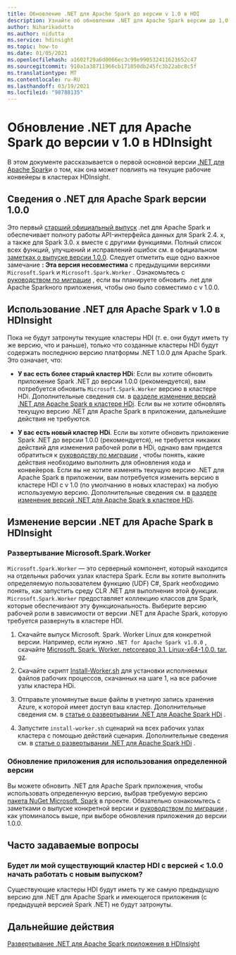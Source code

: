 ```yaml
---
title: Обновление .NET для Apache Spark до версии v 1.0 в HDI
description: Узнайте об обновлении .NET для Apache Spark версии до 1,0 в HDI и о том, как это влияет на существующий код и кластеры.
author: Niharikadutta
ms.author: nidutta
ms.service: hdinsight
ms.topic: how-to
ms.date: 01/05/2021
ms.openlocfilehash: a1602f29a6d0066ec3c99e990532411621652c47
ms.sourcegitcommit: 910a1a38711966cb171050db245fc3b22abc8c5f
ms.translationtype: MT
ms.contentlocale: ru-RU
ms.lasthandoff: 03/19/2021
ms.locfileid: "98788135"
---
```

# <a name="updating-net-for-apache-spark-to-version-v10--in-hdinsight"></a>Обновление .NET для Apache Spark до версии v 1.0 в HDInsight

В этом документе рассказывается о первой основной версии [.NET для Apache Spark](https://github.com/dotnet/spark)и о том, как она может повлиять на текущие рабочие конвейеры в кластерах HDInsight.

## <a name="about-net-for-apache-spark-version-100"></a>Сведения о .NET для Apache Spark версии 1.0.0

Это первый [старший официальный выпуск](https://github.com/dotnet/spark/releases/tag/v1.0.0) .net для Apache Spark и обеспечивает полноту работы API-интерфейса данных для Spark 2.4. x, а также для Spark 3.0. x вместе с другими функциями. Полный список всех функций, улучшений и исправлений ошибок см. в официальном [заметках о выпуске версии 1.0.0](https://github.com/dotnet/spark/blob/master/docs/release-notes/1.0.0/release-1.0.0.md).
Следует отметить еще одно важное замечание **: Эта версия несовместима** с предыдущими версиями `Microsoft.Spark` и `Microsoft.Spark.Worker` . Ознакомьтесь с [руководством по миграции](https://github.com/dotnet/spark/blob/master/docs/migration-guide.md#upgrading-from-microsoftspark-0x-to-10) , если вы планируете обновить .net для Apache Sparkного приложения, чтобы оно было совместимо с v 1.0.0.

## <a name="using-net-for-apache-spark-v10-in-hdinsight"></a>Использование .NET для Apache Spark v 1.0 в HDInsight

Пока не будут затронуты текущие кластеры HDI (т. е. они будут иметь ту же версию, что и раньше), только что созданные кластеры HDI будут содержать последнюю версию платформы .NET 1.0.0 для Apache Spark. Это означает, что:

- **У вас есть более старый кластер HDi**: Если вы хотите обновить приложение Spark .NET до версии 1.0.0 (рекомендуется), вам потребуется обновить `Microsoft.Spark.Worker` версию в кластере HDi. Дополнительные сведения см. в [разделе изменение версий .NET для Apache Spark в кластере HDi](#changing-net-for-apache-spark-version-on-hdinsight).
Если вы не хотите обновлять текущую версию .NET для Apache Spark в приложении, дальнейшие действия не требуются.  

- **У вас есть новый кластер HDi**. Если вы хотите обновить приложение Spark .NET до версии 1.0.0 (рекомендуется), не требуется никаких действий для изменения рабочей роли в HDi, однако вам придется обратиться к [руководству по миграции](https://github.com/dotnet/spark/blob/master/docs/migration-guide.md#upgrading-from-microsoftspark-0x-to-10) , чтобы понять, какие действия необходимо выполнить для обновления кода и конвейеров.
Если вы не хотите изменять текущую версию .NET для Apache Spark в приложении, вам потребуется изменить версию в кластере HDI с v 1.0 (по умолчанию в новых кластерах) на любую используемую версию. Дополнительные сведения см. в [разделе изменение версий .NET для Apache Spark в кластере HDi](spark-dotnet-version-update.md#changing-net-for-apache-spark-version-on-hdinsight).  

## <a name="changing-net-for-apache-spark-version-on-hdinsight"></a>Изменение версии .NET для Apache Spark в HDInsight

### <a name="deploy-microsoftsparkworker"></a>Развертывание Microsoft.Spark.Worker

`Microsoft.Spark.Worker` — это серверный компонент, который находится на отдельных рабочих узлах кластера Spark. Если вы хотите выполнить определяемую пользователем функцию (UDF) C#, Spark необходимо понять, как запустить среду CLR .NET для выполнения этой функции. `Microsoft.Spark.Worker` предоставляет коллекцию классов для Spark, которые обеспечивают эту функциональность. Выберите версию рабочей роли в зависимости от версии .NET для Apache Spark, которую требуется развернуть в кластере HDI.

1. Скачайте выпуск Microsoft. Spark. Worker Linux для конкретной версии. Например, если нужно `.NET for Apache Spark v1.0.0` , скачайте [Microsoft. Spark. Worker. netcoreapp 3.1. Linux-x64-1.0.0. tar. gz](https://github.com/dotnet/spark/releases/tag/v1.0.0).  

2. Скачайте скрипт [Install-Worker.sh](https://github.com/dotnet/spark/blob/master/deployment/install-worker.sh) для установки исполняемых файлов рабочих процессов, скачанных на шаге 1, на все рабочие узлы кластера HDi.  

3. Отправьте упомянутые выше файлы в учетную запись хранения Azure, к которой имеет доступ ваш кластер. Дополнительные сведения см. в [статье о развертывании .NET для Apache Spark HDi](/dotnet/spark/tutorials/hdinsight-deployment#upload-files-to-azure) .

4. Запустите `install-worker.sh` сценарий на всех рабочих узлах кластера с помощью действий сценария. Дополнительные сведения см. в [статье о развертывании .NET для Apache Spark HDi](/dotnet/spark/tutorials/hdinsight-deployment#run-the-hdinsight-script-action) .

### <a name="update-your-application-to-use-specific-version"></a>Обновление приложения для использования определенной версии

Вы можете обновить .NET для Apache Spark приложения, чтобы использовать определенную версию, выбрав требуемую версию [пакета NuGet Microsoft. Spark](https://www.nuget.org/packages/Microsoft.Spark/) в проекте. Обязательно ознакомьтесь с заметками о выпуске конкретной версии и [руководством по миграции](https://github.com/dotnet/spark/blob/master/docs/migration-guide.md#upgrading-from-microsoftspark-0x-to-10) , как упоминалось выше, при выборе обновления приложения до версии 1.0.0.

## <a name="faqs"></a>Часто задаваемые вопросы

### <a name="will-my-existing-hdi-cluster-with-version--100-start-failing-with-the-new-release"></a>Будет ли мой существующий кластер HDI с версией < 1.0.0 начать работать с новым выпуском?

Существующие кластеры HDI будут иметь ту же самую предыдущую версию для .NET для Apache Spark и имеющегося приложения (с предыдущей версией Spark .NET) не будут затронуты.

## <a name="next-steps"></a>Дальнейшие действия

[Развертывание .NET для Apache Spark приложения в HDInsight](/dotnet/spark/tutorials/hdinsight-deployment)